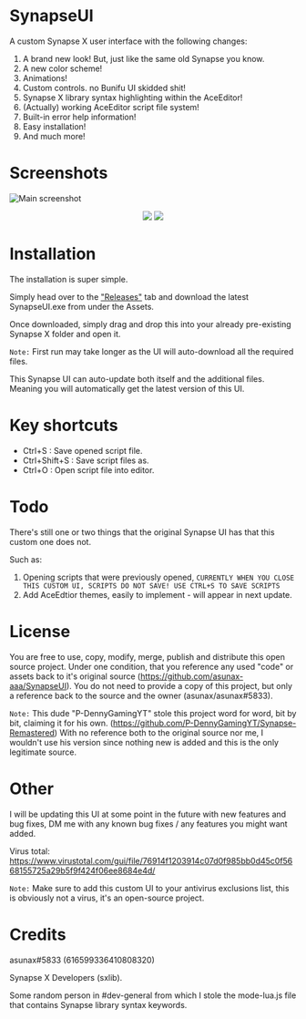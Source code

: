 # SynapseUI
A custom Synapse X user interface with the following changes:
1. A brand new look! But, just like the same old Synapse you know.
2. A new color scheme!
3. Animations!
4. Custom controls. no Bunifu UI skidded shit!
5. Synapse X library syntax highlighting within the AceEditor!
6. (Actually) working AceEditor script file system!
7. Built-in error help information!
8. Easy installation!
9. And much more!

# Screenshots
![Main screenshot](http://asunax.000webhostapp.com/u/22.28.56-07.09.21-n-sBAdm7MTOJuCFNNh1s1odR48hxc3lLzGiYUnEVk2Ezg4WCyGpvw5RM37Qb09pOuZP06XDSe5eIJHQmTLWt9qgfnUfYajSktDK8Hw.png)

<p align="center">
  <img src="http://asunax.000webhostapp.com/u/22.30.47-07.09.21-n-B8pViNjgwIfiH4uoYh34uby7UKFcV0b5Q8kLtzzdlXqt1L6wMaSZ9h7mS2mvqHMKcUPWe1WGDDXAE6nRgTkrsCfoQvTsZOPaNjx9.gif">
  <img src="http://asunax.000webhostapp.com/u/17.52.11-08.09.21-n-aTqLV5gpcfjOFbN1GXwi5DHzXiuBoFlJM7Vxm278rpZzKW9veq6hIILQtyPD1eEnlE3c4YPQvbOBurCkJRxNHhZA8SysCsgm0Awf.gif">
</p>

# Installation
The installation is super simple. 

Simply head over to the ["Releases"](https://github.com/asunax-aaa/SynapseUI/releases) tab and download the latest SynapseUI.exe from under the Assets.

Once downloaded, simply drag and drop this into your already pre-existing Synapse X folder and open it.

`Note:`
First run may take longer as the UI will auto-download all the required files.

This Synapse UI can auto-update both itself and the additional files. Meaning you will automatically get the latest version of this UI.

# Key shortcuts
- Ctrl+S : Save opened script file.
- Ctrl+Shift+S : Save script files as.
- Ctrl+O : Open script file into editor.

# Todo
There's still one or two things that the original Synapse UI has that this custom one does not.

Such as:
1. Opening scripts that were previously opened, `CURRENTLY WHEN YOU CLOSE THIS CUSTOM UI, SCRIPTS DO NOT SAVE! USE CTRL+S TO SAVE SCRIPTS`
2. Add AceEdtior themes, easily to implement - will appear in next update.

# License
You are free to use, copy, modify, merge, publish and distribute this open source project.
Under one condition, that you reference any used "code" or assets back to it's original source (https://github.com/asunax-aaa/SynapseUI).
You do not need to provide a copy of this project, but only a reference back to the source and the owner (asunax/asunax#5833).

`Note:` This dude "P-DennyGamingYT" stole this project word for word, bit by bit, claiming it for his own. (https://github.com/P-DennyGamingYT/Synapse-Remastered)
With no reference both to the original source nor me, I wouldn't use his version since nothing new is added and this is the only legitimate source.

# Other
I will be updating this UI at some point in the future with new features and bug fixes, DM me with any known bug fixes / any features you might want added.

Virus total: https://www.virustotal.com/gui/file/76914f1203914c07d0f985bb0d45c0f5668155725a29b5f9f424f06ee8684e4d/

`Note:` Make sure to add this custom UI to your antivirus exclusions list, this is obviously not a virus, it's an open-source project.

# Credits
asunax#5833 (616599336410808320) 

Synapse X Developers (sxlib).

Some random person in #dev-general from which I stole the mode-lua.js file that contains Synapse library syntax keywords.
